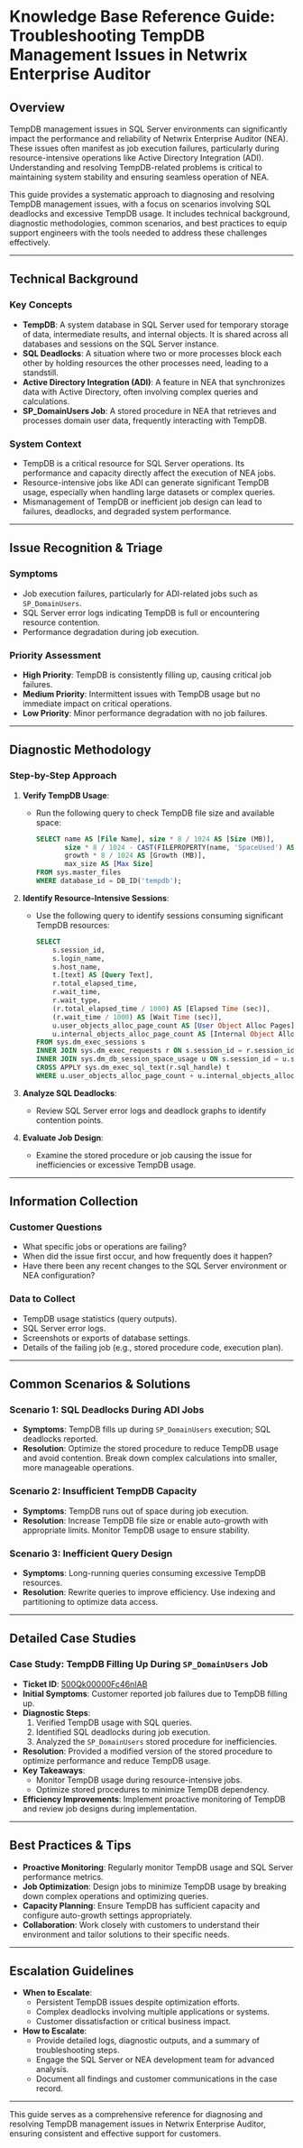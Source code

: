 # Knowledge Base Reference Guide: Troubleshooting TempDB Management Issues in Netwrix Enterprise Auditor

## Overview
TempDB management issues in SQL Server environments can significantly impact the performance and reliability of Netwrix Enterprise Auditor (NEA). These issues often manifest as job execution failures, particularly during resource-intensive operations like Active Directory Integration (ADI). Understanding and resolving TempDB-related problems is critical to maintaining system stability and ensuring seamless operation of NEA.

This guide provides a systematic approach to diagnosing and resolving TempDB management issues, with a focus on scenarios involving SQL deadlocks and excessive TempDB usage. It includes technical background, diagnostic methodologies, common scenarios, and best practices to equip support engineers with the tools needed to address these challenges effectively.

---

## Technical Background
### Key Concepts
- **TempDB**: A system database in SQL Server used for temporary storage of data, intermediate results, and internal objects. It is shared across all databases and sessions on the SQL Server instance.
- **SQL Deadlocks**: A situation where two or more processes block each other by holding resources the other processes need, leading to a standstill.
- **Active Directory Integration (ADI)**: A feature in NEA that synchronizes data with Active Directory, often involving complex queries and calculations.
- **SP_DomainUsers Job**: A stored procedure in NEA that retrieves and processes domain user data, frequently interacting with TempDB.

### System Context
- TempDB is a critical resource for SQL Server operations. Its performance and capacity directly affect the execution of NEA jobs.
- Resource-intensive jobs like ADI can generate significant TempDB usage, especially when handling large datasets or complex queries.
- Mismanagement of TempDB or inefficient job design can lead to failures, deadlocks, and degraded system performance.

---

## Issue Recognition & Triage
### Symptoms
- Job execution failures, particularly for ADI-related jobs such as `SP_DomainUsers`.
- SQL Server error logs indicating TempDB is full or encountering resource contention.
- Performance degradation during job execution.

### Priority Assessment
- **High Priority**: TempDB is consistently filling up, causing critical job failures.
- **Medium Priority**: Intermittent issues with TempDB usage but no immediate impact on critical operations.
- **Low Priority**: Minor performance degradation with no job failures.

---

## Diagnostic Methodology
### Step-by-Step Approach
1. **Verify TempDB Usage**:
   - Run the following query to check TempDB file size and available space:
     ```sql
     SELECT name AS [File Name], size * 8 / 1024 AS [Size (MB)], 
            size * 8 / 1024 - CAST(FILEPROPERTY(name, 'SpaceUsed') AS INT) * 8 / 1024 AS [Available Space (MB)], 
            growth * 8 / 1024 AS [Growth (MB)], 
            max_size AS [Max Size] 
     FROM sys.master_files 
     WHERE database_id = DB_ID('tempdb');
     ```

2. **Identify Resource-Intensive Sessions**:
   - Use the following query to identify sessions consuming significant TempDB resources:
     ```sql
     SELECT 
         s.session_id, 
         s.login_name, 
         s.host_name, 
         t.[text] AS [Query Text],
         r.total_elapsed_time, 
         r.wait_time, 
         r.wait_type,
         (r.total_elapsed_time / 1000) AS [Elapsed Time (sec)],
         (r.wait_time / 1000) AS [Wait Time (sec)],
         u.user_objects_alloc_page_count AS [User Object Alloc Pages],
         u.internal_objects_alloc_page_count AS [Internal Object Alloc Pages]
     FROM sys.dm_exec_sessions s
     INNER JOIN sys.dm_exec_requests r ON s.session_id = r.session_id
     INNER JOIN sys.dm_db_session_space_usage u ON s.session_id = u.session_id
     CROSS APPLY sys.dm_exec_sql_text(r.sql_handle) t
     WHERE u.user_objects_alloc_page_count + u.internal_objects_alloc_page_count > 0;
     ```

3. **Analyze SQL Deadlocks**:
   - Review SQL Server error logs and deadlock graphs to identify contention points.

4. **Evaluate Job Design**:
   - Examine the stored procedure or job causing the issue for inefficiencies or excessive TempDB usage.

---

## Information Collection
### Customer Questions
- What specific jobs or operations are failing?
- When did the issue first occur, and how frequently does it happen?
- Have there been any recent changes to the SQL Server environment or NEA configuration?

### Data to Collect
- TempDB usage statistics (query outputs).
- SQL Server error logs.
- Screenshots or exports of database settings.
- Details of the failing job (e.g., stored procedure code, execution plan).

---

## Common Scenarios & Solutions
### Scenario 1: SQL Deadlocks During ADI Jobs
- **Symptoms**: TempDB fills up during `SP_DomainUsers` execution; SQL deadlocks reported.
- **Resolution**: Optimize the stored procedure to reduce TempDB usage and avoid contention. Break down complex calculations into smaller, more manageable operations.

### Scenario 2: Insufficient TempDB Capacity
- **Symptoms**: TempDB runs out of space during job execution.
- **Resolution**: Increase TempDB file size or enable auto-growth with appropriate limits. Monitor TempDB usage to ensure stability.

### Scenario 3: Inefficient Query Design
- **Symptoms**: Long-running queries consuming excessive TempDB resources.
- **Resolution**: Rewrite queries to improve efficiency. Use indexing and partitioning to optimize data access.

---

## Detailed Case Studies
### Case Study: TempDB Filling Up During `SP_DomainUsers` Job
- **Ticket ID**: [500Qk00000Fc46nIAB](https://nwxcorp.lightning.force.com/lightning/r/Case/500Qk00000Fc46nIAB/view)
- **Initial Symptoms**: Customer reported job failures due to TempDB filling up.
- **Diagnostic Steps**:
  1. Verified TempDB usage with SQL queries.
  2. Identified SQL deadlocks during job execution.
  3. Analyzed the `SP_DomainUsers` stored procedure for inefficiencies.
- **Resolution**: Provided a modified version of the stored procedure to optimize performance and reduce TempDB usage.
- **Key Takeaways**:
  - Monitor TempDB usage during resource-intensive jobs.
  - Optimize stored procedures to minimize TempDB dependency.
- **Efficiency Improvements**: Implement proactive monitoring of TempDB and review job designs during implementation.

---

## Best Practices & Tips
- **Proactive Monitoring**: Regularly monitor TempDB usage and SQL Server performance metrics.
- **Job Optimization**: Design jobs to minimize TempDB usage by breaking down complex operations and optimizing queries.
- **Capacity Planning**: Ensure TempDB has sufficient capacity and configure auto-growth settings appropriately.
- **Collaboration**: Work closely with customers to understand their environment and tailor solutions to their specific needs.

---

## Escalation Guidelines
- **When to Escalate**:
  - Persistent TempDB issues despite optimization efforts.
  - Complex deadlocks involving multiple applications or systems.
  - Customer dissatisfaction or critical business impact.
- **How to Escalate**:
  - Provide detailed logs, diagnostic outputs, and a summary of troubleshooting steps.
  - Engage the SQL Server or NEA development team for advanced analysis.
  - Document all findings and customer communications in the case record.

--- 

This guide serves as a comprehensive reference for diagnosing and resolving TempDB management issues in Netwrix Enterprise Auditor, ensuring consistent and effective support for customers.